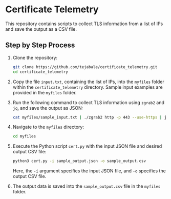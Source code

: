 # Certificate Telemetry

This repository contains scripts to collect TLS information from a list of IPs and save the output as a CSV file.

## Step by Step Process

1. Clone the repository:

    ```bash
    git clone https://github.com/tejabale/certificate_telemetry.git
    cd certificate_telemetry
    ```

2. Copy the file `input.txt`, containing the list of IPs, into the `myfiles` folder within the `certificate_telemetry` directory. Sample input examples are provided in the `myfiles` folder.

3. Run the following command to collect TLS information using `zgrab2` and `jq`, and save the output as JSON:

    ```bash
    cat myfiles/sample_input.txt | ./zgrab2 http -p 443 --use-https | jq -c  'select(.data.http.result.response.request.tls_log != null) | {ip: .ip, tls_log: .data.http.result.response.request.tls_log}' > myfiles/sample_output.json
    ```

4. Navigate to the `myfiles` directory:

    ```bash
    cd myfiles
    ```

5. Execute the Python script `cert.py` with the input JSON file and desired output CSV file:

    ```bash
    python3 cert.py -i sample_output.json -o sample_output.csv
    ```

    Here, the `-i` argument specifies the input JSON file, and `-o` specifies the output CSV file.

6. The output data is saved into the `sample_output.csv` file in the `myfiles` folder.
